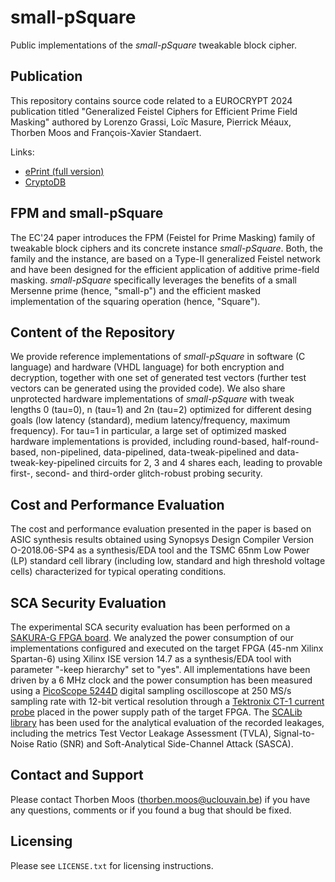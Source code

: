 # small-pSquare
Public implementations of the *small-pSquare* tweakable block cipher.

## Publication
This repository contains source code related to a EUROCRYPT 2024 publication titled "Generalized Feistel Ciphers for Efficient Prime Field Masking" authored by Lorenzo Grassi, Loïc Masure, Pierrick Méaux, Thorben Moos and François-Xavier Standaert.

Links:
- [ePrint (full version)](https://eprint.iacr.org/2024/431)
- [CryptoDB](https://iacr.org/cryptodb/data/paper.php?pubkey=34026)

## FPM and small-pSquare
The EC'24 paper introduces the FPM (Feistel for Prime Masking) family of tweakable block ciphers and its concrete instance *small-pSquare*. Both, the family and the instance, are based on a Type-II generalized Feistel network and have been designed for the efficient application of additive prime-field masking. *small-pSquare* specifically leverages the benefits of a small Mersenne prime (hence, "small-p") and the efficient masked implementation of the squaring operation (hence, "Square").

## Content of the Repository
We provide reference implementations of *small-pSquare* in software (C language) and hardware (VHDL language) for both encryption and decryption, together with one set of generated test vectors (further test vectors can be generated using the provided code). We also share unprotected hardware implementations of *small-pSquare* with tweak lengths 0 (tau=0), n (tau=1) and 2n (tau=2) optimized for different desing goals (low latency (standard), medium latency/frequency, maximum frequency). For tau=1 in particular, a large set of optimized masked hardware implementations is provided, including round-based, half-round-based, non-pipelined, data-pipelined, data-tweak-pipelined and data-tweak-key-pipelined circuits for 2, 3 and 4 shares each, leading to provable first-, second- and third-order glitch-robust probing security.

## Cost and Performance Evaluation
The cost and performance evaluation presented in the paper is based on ASIC synthesis results obtained using Synopsys Design Compiler Version O-2018.06-SP4 as a synthesis/EDA tool and the TSMC 65nm Low Power (LP) standard cell library (including low, standard and high threshold voltage cells) characterized for typical operating conditions.

## SCA Security Evaluation
The experimental SCA security evaluation has been performed on a [SAKURA-G FPGA board](https://ieeexplore.ieee.org/document/7031104). We analyzed the power consumption of our implementations configured and executed on the target FPGA (45-nm Xilinx Spartan-6) using Xilinx ISE version 14.7 as a synthesis/EDA tool with parameter "-keep hierarchy" set to "yes". All implementations have been driven by a 6 MHz clock and the power consumption has been measured using a [PicoScope 5244D](https://www.picotech.com/oscilloscope/5000/picoscope-5000-specifications) digital sampling oscilloscope  at 250 MS/s sampling rate with 12-bit vertical resolution through a [Tektronix CT-1 current probe](https://www.tek.com/en/current-probe-manual/ct-1-and-ct-2) placed in the power supply path of the target FPGA. The [SCALib library](https://github.com/simple-crypto/SCALib) has been used for the analytical evaluation of the recorded leakages, including the metrics Test Vector Leakage Assessment (TVLA), Signal-to-Noise Ratio (SNR) and Soft-Analytical Side-Channel Attack (SASCA).

## Contact and Support
Please contact Thorben Moos (thorben.moos@uclouvain.be) if you have any questions, comments or if you found a bug that should be fixed.

## Licensing
Please see `LICENSE.txt` for licensing instructions.